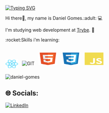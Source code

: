 [![Typing SVG](https://readme-typing-svg.herokuapp.com?size=22&duration=5300&lines=Welcome+to+my+GitHub+!+)](https://git.io/typing-svg)

<p>Hi there👋, my name is Daniel Gomes.:adult: ‍💻</p>

<p>I'm studying web development at <a href="https://www.bing.com/ck/a?!&&p=d8bb240731b88fa1JmltdHM9MTY3NjMzMjgwMCZpZ3VpZD0wMjcxNTA4ZS0xZjYyLTZhNWQtMDQ4MC00MmU4MWUzNTZiM2MmaW5zaWQ9NTE3Nw&ptn=3&hsh=3&fclid=0271508e-1f62-6a5d-0480-42e81e356b3c&psq=trybe&u=a1aHR0cHM6Ly93d3cuYmV0cnliZS5jb20v&ntb=1">Trybe</a>. 💚</p>

<p>:rocket:Skills i'm learning:</p>
<br>
<img align="center" alt="Mari-React" height="30" width="40" src="https://raw.githubusercontent.com/devicons/devicon/master/icons/react/react-original.svg">
&nbsp; <img src="https://www.vectorlogo.zone/logos/git-scm/git-scm-icon.svg" alt="GIT" height="40" width="60"/>
&nbsp; <img src="https://raw.githubusercontent.com/devicons/devicon/master/icons/html5/html5-original.svg" alt="HTML5" height="40" width="60">
&nbsp; <img src="https://raw.githubusercontent.com/devicons/devicon/master/icons/css3/css3-original.svg" alt="CSS3" height="40" width="60">
&nbsp; <img src="https://raw.githubusercontent.com/devicons/devicon/master/icons/javascript/javascript-plain.svg" alt="JS" height="40" width="60">
<br><br>

<img src="https://github-readme-stats-git-masterrstaa-rickstaa.vercel.app/api/top-langs?username=007msn98&count_private=true&show_icons=true&locale=en&layout=compact&theme=radical" alt="daniel-gomes" />


## 🌐 Socials:
[![LinkedIn](https://img.shields.io/badge/LinkedIn-%230077B5.svg?logo=linkedin&logoColor=white)](https://linkedin.com/in/daniel-gomes-assunção) 

